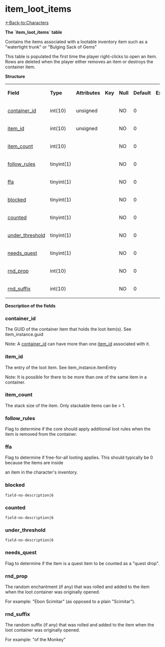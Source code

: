 # item\_loot\_items

[<-Back-to:Characters](database-characters.md)

**The \`item\_loot\_items\` table**

Contains the items associated with a lootable inventory item such as a "watertight trunk" or "Bulging Sack of Gems"

This table is populated the first time the player right-clicks to open an item. Rows are deleted when
the player either removes an item or destroys the container item.

**Structure**

<table>
<colgroup>
<col width="12%" />
<col width="12%" />
<col width="12%" />
<col width="12%" />
<col width="12%" />
<col width="12%" />
<col width="12%" />
<col width="12%" />
</colgroup>
<tbody>
<tr class="odd">
<td><p><strong>Field</strong></p></td>
<td><p><strong>Type</strong></p></td>
<td><p><strong>Attributes</strong></p></td>
<td><p><strong>Key</strong></p></td>
<td><p><strong>Null</strong></p></td>
<td><p><strong>Default</strong></p></td>
<td><p><strong>Extra</strong></p></td>
<td><p><strong>Comment</strong></p></td>
</tr>
<tr class="even">
<td><p><a href="#item_loot_items-container_id">container_id</a></p></td>
<td><p>int(10)</p></td>
<td><p>unsigned</p></td>
<td><p> </p></td>
<td><p>NO</p></td>
<td><p>0</p></td>
<td><p> </p></td>
<td><p> </p></td>
</tr>
<tr class="odd">
<td><p><a href="#item_loot_items-item_id">item_id</a></p></td>
<td><p>int(10)</p></td>
<td><p>unsigned</p></td>
<td><p> </p></td>
<td><p>NO</p></td>
<td><p>0</p></td>
<td><p> </p></td>
<td><p> </p></td>
</tr>
<tr class="even">
<td><p><a href="#item_loot_items-item_count">item_count</a></p></td>
<td><p>int(10)</p></td>
<td><p> </p></td>
<td><p> </p></td>
<td><p>NO</p></td>
<td><p>0</p></td>
<td><p> </p></td>
<td><p> </p></td>
</tr>
<tr class="odd">
<td><p><a href="#item_loot_items-follow_rules">follow_rules</a></p></td>
<td><p>tinyint(1)</p></td>
<td><p> </p></td>
<td><p> </p></td>
<td><p>NO</p></td>
<td><p>0</p></td>
<td><p> </p></td>
<td><p> </p></td>
</tr>
<tr class="even">
<td><p><a href="#item_loot_items-ffa">ffa</a></p></td>
<td><p>tinyint(1)</p></td>
<td><p> </p></td>
<td><p> </p></td>
<td><p>NO</p></td>
<td><p>0</p></td>
<td><p> </p></td>
<td><p> </p></td>
</tr>
<tr class="odd">
<td><p><a href="#item_loot_items-blocked">blocked</a></p></td>
<td><p>tinyint(1)</p></td>
<td><p> </p></td>
<td><p> </p></td>
<td><p>NO</p></td>
<td><p>0</p></td>
<td><p> </p></td>
<td><p> </p></td>
</tr>
<tr class="even">
<td><p><a href="#item_loot_items-counted">counted</a></p></td>
<td><p>tinyint(1)</p></td>
<td><p> </p></td>
<td><p> </p></td>
<td><p>NO</p></td>
<td><p>0</p></td>
<td><p> </p></td>
<td><p> </p></td>
</tr>
<tr class="odd">
<td><p><a href="#item_loot_items-under_threshold">under_threshold</a></p></td>
<td><p>tinyint(1)</p></td>
<td><p> </p></td>
<td><p> </p></td>
<td><p>NO</p></td>
<td><p>0</p></td>
<td><p> </p></td>
<td><p> </p></td>
</tr>
<tr class="even">
<td><p><a href="#item_loot_items-needs_quest">needs_quest</a></p></td>
<td><p>tinyint(1)</p></td>
<td><p> </p></td>
<td><p> </p></td>
<td><p>NO</p></td>
<td><p>0</p></td>
<td><p> </p></td>
<td><p> </p></td>
</tr>
<tr class="odd">
<td><p><a href="#item_loot_items-rnd_prop">rnd_prop</a></p></td>
<td><p>int(10)</p></td>
<td><p> </p></td>
<td><p> </p></td>
<td><p>NO</p></td>
<td><p>0</p></td>
<td><p> </p></td>
<td><p> </p></td>
</tr>
<tr class="even">
<td><p><a href="#item_loot_items-rnd_suffix">rnd_suffix</a></p></td>
<td><p>int(10)</p></td>
<td><p> </p></td>
<td><p> </p></td>
<td><p>NO</p></td>
<td><p>0</p></td>
<td><p> </p></td>
<td><p> </p></td>
</tr>
</tbody>
</table>

**Description of the fields**

### container\_id

The GUID of the container item that holds the loot item(s). See item\_instance.guid

Note: A [container\_id](#item_loot_items-container_id) can have more than one [item\_id](#item_loot_items-item_id) associated with it.

### item\_id

The entry of the loot item. See item\_instance.itemEntry

Note: It is possible for there to be more than one of the same item in a container.

### item\_count

The stack size of the item. Only stackable items can be &gt; 1.

### follow\_rules

Flag to determine if the core should apply additional loot rules when the item
is removed from the container.

### ffa

Flag to determine if free-for-all looting applies. This should typically be 0 because the items are inside

an item in the character's inventory.

### blocked

`field-no-description|6`

### counted

`field-no-description|6`

### under\_threshold

`field-no-description|6`

### needs\_quest

Flag to determine if the item is a quest item to be counted as a "quest drop".

### rnd\_prop

The random enchantment (if any) that was rolled and added to the item when the loot container was
originally opened.

For example: "Ebon Scimitar" (as opposed to a plain "Scimitar").

### rnd\_suffix

The random suffix (if any) that was rolled and added to the item when the loot container was
originally opened.

For example: "of the Monkey"
